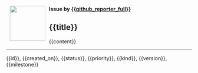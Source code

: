 <a href="https://github.com/{{github_reporter}}"><img src="https://avatars.githubusercontent.com/{{github_reporter}}" align="left" width="96" height="96" hspace="10"></img></a> **Issue by [{{github_reporter_full}}](https://github.com/{{github_reporter}})**

## {{title}}

{{content}}

----

{{id}}, {{created_on}}, {{status}}, {{priority}}, {{kind}}, {{version}}, {{milestone}}


